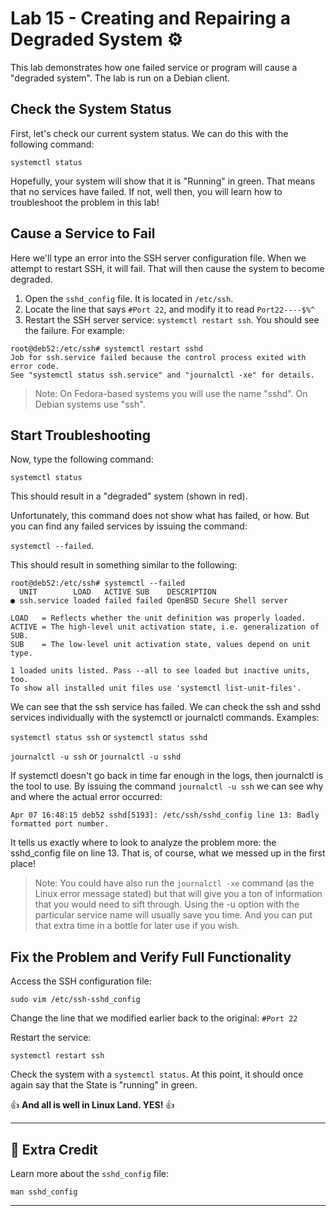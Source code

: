 # Lab 15 - Creating and Repairing a Degraded System ⚙️

This lab demonstrates how one failed service or program will cause a "degraded system". The lab is run on a Debian client.

## Check the System Status

First, let's check our current system status. We can do this with the following command:

`systemctl status`

Hopefully, your system will show that it is "Running" in green. That means that no services have failed. If not, well then, you will learn how to troubleshoot the problem in this lab!

## Cause a Service to Fail

Here we'll type an error into the SSH server configuration file. When we attempt to restart SSH, it will fail. That will then cause the system to become degraded.  

1. Open the `sshd_config` file. It is located in `/etc/ssh`.
2. Locate the line that says `#Port 22`, and modify it to read `Port22----$%^`
3. Restart the SSH server service: `systemctl restart ssh`. You should see the failure. For example:

```console
root@deb52:/etc/ssh# systemctl restart sshd
Job for ssh.service failed because the control process exited with error code.
See "systemctl status ssh.service" and "journalctl -xe" for details.
```

> Note: On Fedora-based systems you will use the name "sshd". On Debian systems use "ssh".

## Start Troubleshooting

Now, type the following command:

`systemctl status`

This should result in a "degraded" system (shown in red).

Unfortunately, this command does not show what has failed, or how. But you can find any failed services by issuing the command:

`systemctl --failed`.

This should result in something similar to the following:

```console
root@deb52:/etc/ssh# systemctl --failed
  UNIT        LOAD   ACTIVE SUB    DESCRIPTION                
● ssh.service loaded failed failed OpenBSD Secure Shell server

LOAD   = Reflects whether the unit definition was properly loaded.
ACTIVE = The high-level unit activation state, i.e. generalization of SUB.
SUB    = The low-level unit activation state, values depend on unit type.

1 loaded units listed. Pass --all to see loaded but inactive units, too.
To show all installed unit files use 'systemctl list-unit-files'.
```

We can see that the ssh service has failed. We can check the ssh and sshd services individually with the systemctl or journalctl commands. Examples:

`systemctl status ssh` or `systemctl status sshd`

`journalctl -u ssh` or `journalctl -u sshd`

If systemctl doesn't go back in time far enough in the logs, then journalctl is the tool to use. By issuing the command `journalctl -u ssh` we can see why and where the actual error occurred:

```console
Apr 07 16:48:15 deb52 sshd[5193]: /etc/ssh/sshd_config line 13: Badly formatted port number.
```

It tells us exactly where to look to analyze the problem more: the sshd_config file on line 13. That is, of course, what we messed up in the first place!

> Note: You could have also run the `journalctl -xe` command (as the Linux error message stated) but that will give you a ton of information that you would need to sift through. Using the -u option with the particular service name will usually save you time. And you can put that extra time in a bottle for later use if you wish.

## Fix the Problem and Verify Full Functionality

Access the SSH configuration file:

`sudo vim /etc/ssh-sshd_config`

Change the line that we modified earlier back to the original: `#Port 22`

Restart the service:

`systemctl restart ssh`

Check the system with a `systemctl status`. At this point, it should once again say that the State is "running" in green.

👍 **And all is well in Linux Land. YES!** 👍

---

## 📃 Extra Credit

Learn more about the `sshd_config` file:

`man sshd_config`

---
